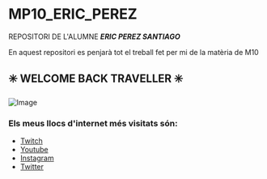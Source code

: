 # MP10_ERIC_PEREZ 

REPOSITORI DE L'ALUMNE **_ERIC PEREZ SANTIAGO_**

En aquest repositori es penjarà tot el treball fet per mi de la matèria de M10

## ✳️ WELCOME BACK TRAVELLER ✳️
![Image](https://sm.ign.com/ign_tr/news/l/league-of-legends-wonder-above-page-teases-bard-ch/league-of-legends-wonder-above-page-teases-bard-ch_ed3t.jpg)

### Els meus llocs d'internet més visitats són: 
- [Twitch](https://www.twitch.tv/) 
- [Youtube](https://www.youtube.com/) 
- [Instagram](https://www.instagram.com/?hl=es) 
-  [Twitter](https://twitter.com/?lang=es)

